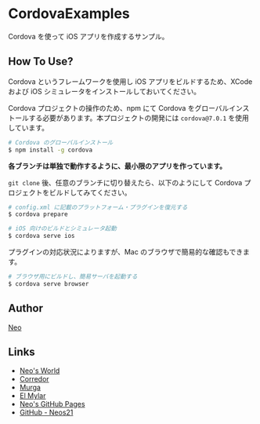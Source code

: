 # CordovaExamples

Cordova を使って iOS アプリを作成するサンプル。


## How To Use?

Cordova というフレームワークを使用し iOS アプリをビルドするため、XCode および iOS シミュレータをインストールしておいてください。

Cordova プロジェクトの操作のため、npm にて Cordova をグローバルインストールする必要があります。本プロジェクトの開発には `cordova@7.0.1` を使用しています。

```sh
# Cordova のグローバルインストール
$ npm install -g cordova
```

__各ブランチは単独で動作するように、最小限のアプリを作っています。__

`git clone` 後、任意のブランチに切り替えたら、以下のようにして Cordova プロジェクトをビルドしてみてください。

```sh
# config.xml に記載のプラットフォーム・プラグインを復元する
$ cordova prepare

# iOS 向けのビルドとシミュレータ起動
$ cordova serve ios
```

プラグインの対応状況によりますが、Mac のブラウザで簡易的な確認もできます。

```sh
# ブラウザ用にビルドし、簡易サーバを起動する
$ cordova serve browser
```


## Author

[Neo](http://neo.s21.xrea.com/)


## Links

- [Neo's World](http://neo.s21.xrea.com/)
- [Corredor](http://neos21.hatenablog.com/)
- [Murga](http://neos21.hatenablog.jp/)
- [El Mylar](http://neos21.hateblo.jp/)
- [Neo's GitHub Pages](https://neos21.github.io/)
- [GitHub - Neos21](https://github.com/Neos21/)
